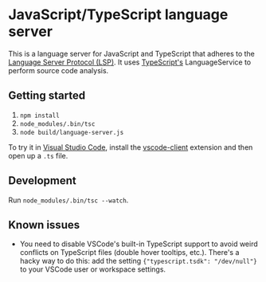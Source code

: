# JavaScript/TypeScript language server

This is a language server for JavaScript and TypeScript that adheres to the [Language Server Protocol (LSP)](https://github.com/Microsoft/language-server-protocol/blob/master/protocol.md). It uses [TypeScript's](http://www.typescriptlang.org/) LanguageService to perform source code analysis.

## Getting started

1. `npm install`
1. `node_modules/.bin/tsc`
1. `node build/language-server.js`

To try it in [Visual Studio Code](https://code.visualstudio.com), install the [vscode-client](https://github.com/sourcegraph/langserver/tree/master/vscode-client) extension and then open up a `.ts` file.

## Development

Run `node_modules/.bin/tsc --watch`.

## Known issues

* You need to disable VSCode's built-in TypeScript support to avoid weird conflicts on TypeScript files (double hover tooltips, etc.). There's a hacky way to do this: add the setting `{"typescript.tsdk": "/dev/null"}` to your VSCode user or workspace settings.


